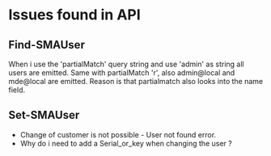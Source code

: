 # Issues found in API

## Find-SMAUser

When i use the 'partialMatch' query string and use 'admin' as string all users are emitted. Same with partialMatch 'r', also admin@local and mde@local are emitted.
Reason is that partialmatch also looks into the name field.

## Set-SMAUser

- Change of customer is not possible - User not found error.
- Why do i need to add a Serial_or_key when changing the user ?






